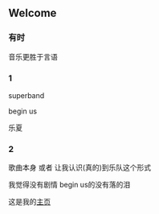## Welcome



### 有时

音乐更胜于言语

### 1

superband

begin us

乐夏

### 2

歌曲本身
或者
让我认识(真的)到乐队这个形式

我觉得没有剧情
begin us的没有落的泪

这是我的[主页](https://judithabc.github.io/)
